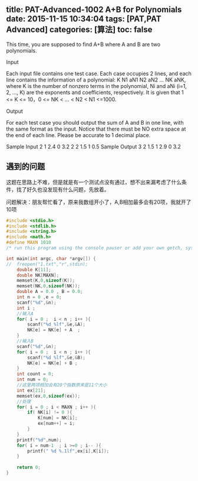 title: PAT-Advanced-1002 A+B for Polynomials
date: 2015-11-15 10:34:04
tags: [PAT,PAT Advanced]
categories: [算法]
toc: false
---
This time, you are supposed to find A+B where A and B are two polynomials.

Input

Each input file contains one test case. Each case occupies 2 lines, and each line contains the information of a polynomial: K N1 aN1 N2 aN2 ... NK aNK, where K is the number of nonzero terms in the polynomial, Ni and aNi (i=1, 2, ..., K) are the exponents and coefficients, respectively. It is given that 1 <= K <= 10，0 <= NK < ... < N2 < N1 <=1000.

Output

For each test case you should output the sum of A and B in one line, with the same format as the input. Notice that there must be NO extra space at the end of each line. Please be accurate to 1 decimal place.

Sample Input
2 1 2.4 0 3.2
2 2 1.5 1 0.5
Sample Output
3 2 1.5 1 2.9 0 3.2
## 遇到的问题

这题在思路上不难，但是就是有一个测试点没有通过，想不出来漏考虑了什么条件，找了好久也没发现有什么问题，先放着。

问题解决：朋友帮忙看了，原来我数组开小了，A,B相加最多会有20项，我就开了10项
```c
#include <stdio.h>
#include <stdlib.h>
#include <string.h> 
#include <math.h>
#define MAXN 1010 
/* run this program using the console pauser or add your own getch, system("pause") or input loop */

int main(int argc, char *argv[]) {
//  freopen("1.txt","r",stdin);
    double K[11];
    double NK[MAXN];
    memset(K,0,sizeof(K)); 
    memset(NK,0,sizeof(NK)); 
    double A = 0.0 , B = 0.0;
    int n = 0 ,e = 0;
    scanf("%d",&n);
    int i ;
    //输入A 
    for( i = 0 ;  i < n ; i++ ){
        scanf("%d %lf",&e,&A);
        NK[e] = NK[e] + A  ; 
    }
    //输入B
    scanf("%d",&n);
    for( i = 0 ;  i < n ; i++ ){
        scanf("%d %lf",&e,&B);
        NK[e] = NK[e] + B ; 
    }
    int count = 0;
    int num = 0;
    //这里两项相加会有20个指数原来是11个大小
    int ex[21];
    memset(ex,0,sizeof(ex));
    //处理 
    for( i = 0 ; i < MAXN ; i++ ){
        if( NK[i] != 0 ){
            K[num] = NK[i];
            ex[num++] = i;
        }
    } 
    printf("%d",num);
    for( i = num-1  ; i >=0 ; i-- ){
        printf(" %d %.1lf",ex[i],K[i]);
    }
    
    return 0;
}
```
